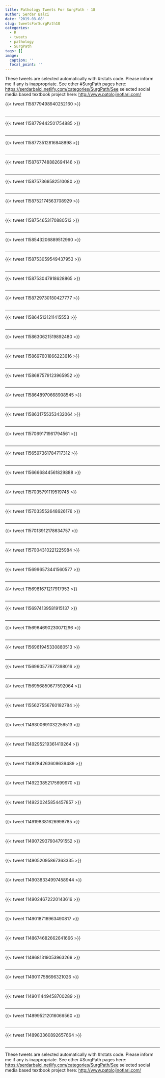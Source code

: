```yaml
---
title: Pathology Tweets For SurgPath - 18
author: Serdar Balci
date: '2019-08-08'
slug: tweetsForSurgPath18
categories:
  - R
  - tweets
  - pathology
  - SurgPath
tags: []
image:
  caption: ''
  focal_point: ''
---
```



These tweets are selected automatically with #rstats code. Please inform me if any is inappropriate.
See other #SurgPath pages here: https://serdarbalci.netlify.com/categories/SurgPath/See selected social media based textbook project here: http://www.patolojinotlari.com/

{{< tweet 1158779498940252160 >}}
<br>
<br>
<hr>
{{< tweet 1158779442501754885 >}}
<br>
<br>
<hr>
{{< tweet 1158773512816848898 >}}
<br>
<br>
<hr>
{{< tweet 1158767748882694146 >}}
<br>
<br>
<hr>
{{< tweet 1158757369582510080 >}}
<br>
<br>
<hr>
{{< tweet 1158752174563708929 >}}
<br>
<br>
<hr>
{{< tweet 1158754653170880513 >}}
<br>
<br>
<hr>
{{< tweet 1158543206889512960 >}}
<br>
<br>
<hr>
{{< tweet 1158753059549437953 >}}
<br>
<br>
<hr>
{{< tweet 1158753047918628865 >}}
<br>
<br>
<hr>
{{< tweet 1158729730180427777 >}}
<br>
<br>
<hr>
{{< tweet 1158645131211415553 >}}
<br>
<br>
<hr>
{{< tweet 1158630621519892480 >}}
<br>
<br>
<hr>
{{< tweet 1158697601866223616 >}}
<br>
<br>
<hr>
{{< tweet 1158687579123965952 >}}
<br>
<br>
<hr>
{{< tweet 1158648970668908545 >}}
<br>
<br>
<hr>
{{< tweet 1158631755353432064 >}}
<br>
<br>
<hr>
{{< tweet 1157069171961794561 >}}
<br>
<br>
<hr>
{{< tweet 1156597361784717312 >}}
<br>
<br>
<hr>
{{< tweet 1156666844561829888 >}}
<br>
<br>
<hr>
{{< tweet 1157035791119519745 >}}
<br>
<br>
<hr>
{{< tweet 1157033552648626176 >}}
<br>
<br>
<hr>
{{< tweet 1157013912178634757 >}}
<br>
<br>
<hr>
{{< tweet 1157004310221225984 >}}
<br>
<br>
<hr>
{{< tweet 1156996573441560577 >}}
<br>
<br>
<hr>
{{< tweet 1156981671217917953 >}}
<br>
<br>
<hr>
{{< tweet 1156974139581915137 >}}
<br>
<br>
<hr>
{{< tweet 1156964690230071296 >}}
<br>
<br>
<hr>
{{< tweet 1156961945330880513 >}}
<br>
<br>
<hr>
{{< tweet 1156960577677398016 >}}
<br>
<br>
<hr>
{{< tweet 1156956850677592064 >}}
<br>
<br>
<hr>
{{< tweet 1155627556760182784 >}}
<br>
<br>
<hr>
{{< tweet 1149300691032256513 >}}
<br>
<br>
<hr>
{{< tweet 1149295219361419264 >}}
<br>
<br>
<hr>
{{< tweet 1149284263608639489 >}}
<br>
<br>
<hr>
{{< tweet 1149223852175699970 >}}
<br>
<br>
<hr>
{{< tweet 1149220245854457857 >}}
<br>
<br>
<hr>
{{< tweet 1149198381626998785 >}}
<br>
<br>
<hr>
{{< tweet 1149072937904791552 >}}
<br>
<br>
<hr>
{{< tweet 1149052095867363335 >}}
<br>
<br>
<hr>
{{< tweet 1149038334997458944 >}}
<br>
<br>
<hr>
{{< tweet 1149024672220143616 >}}
<br>
<br>
<hr>
{{< tweet 1149018718963490817 >}}
<br>
<br>
<hr>
{{< tweet 1148674682662641666 >}}
<br>
<br>
<hr>
{{< tweet 1148681319053963269 >}}
<br>
<br>
<hr>
{{< tweet 1149011758696321026 >}}
<br>
<br>
<hr>
{{< tweet 1149011449458700289 >}}
<br>
<br>
<hr>
{{< tweet 1148995212016066560 >}}
<br>
<br>
<hr>
{{< tweet 1148983360892657664 >}}
<br>
<br>
<hr>


These tweets are selected automatically with #rstats code. Please inform me if any is inappropriate.
See other #SurgPath pages here: https://serdarbalci.netlify.com/categories/SurgPath/See selected social media based textbook project here: http://www.patolojinotlari.com/
